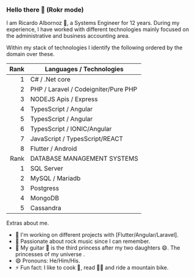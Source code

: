 ### Hello there 👋 (Rokr mode)

I am Ricardo Albornoz 💙, a Systems Engineer for 12 years. During my experience, I have worked with different technologies mainly focused on the administrative and business accounting area.

Within my stack of technologies I identify the following ordered by the domain over these.

| Rank|       Languages / Technologies       |
|----:|--------------------------------------|
|    1| C# / .Net core                       |
|    2| PHP / Laravel / Codeigniter/Pure PHP |
|    3| NODEJS Apis  / Express|ORM           |           
|    4| TypesScript  / Angular               |
|    5| TypesScript  / Angular               |
|    6| TypesScript  / IONIC/Angular         |
|    7| JavaScript   / TypesScript/REACT     |           
|    8| Flutter      / Android               |
| Rank|       DATABASE MANAGEMENT SYSTEMS    |
|    1| SQL Server                           |
|    2| MySQL / Mariadb                      |
|    3| Postgress                            |
|    4| MongoDB                              |
|    5| Cassandra                            |

Extras about me.
- 🔭 I'm working on different projects with [Flutter/Angular/Laravel].
- 🌱 Passionate about rock music since I can remember.
- 🎸 My guitar 🎸 is the third princess after my two daughters 😄. The princesses of my universe .
- 😄 Pronouns: He/Him/His.
- ⚡ Fun fact: I like to cook 🥘, read 🕺🏻 and ride a mountain bike.

<!--
**seniorit/aboutme** is a ✨ _particular_ ✨ repository because its `README.md` (this file) appears on your GitHub profile.

Here are some ideas to get you started:

- 🔭 I'm currently working on ...
- 👯 I'm looking to collaborate on ...
- 🤔 I'm looking for help with ...
- 💬 Ask me about ...
- 📫 How to reach me: ...
- 😄 Pronouns: ...
- ⚡ Fun fact: ...
-->
